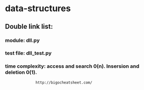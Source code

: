 # data-structures

## Double link list:
  ### module: dll.py
  ### test file: dll_test.py
  ### time complexity: access and search 0(n). Insersion and deletion 0(1).
                  http://bigocheatsheet.com/
